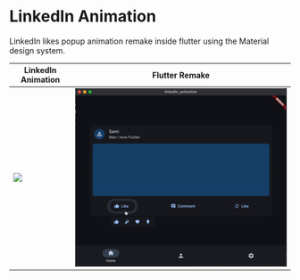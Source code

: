 # LinkedIn Animation

LinkedIn likes popup animation remake inside flutter using the Material design system.
<table>
    <thead>
        <tr>
            <th>LinkedIn Animation<br></th>
            <th>Flutter Remake<br></th>
        </tr>
    </thead>
    <tbody>
        <tr>
            <td><img src="linkedin.gif"></td>
            <td><img src="flutter.gif"></td>
        </tr>
    </tbody>
</table>
